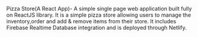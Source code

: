 Pizza Store(A React App)- A simple single page web application built fully on ReactJS library. It is a simple pizza store allowing users to manage the inventory,order and add & remove items from their store. It includes Firebase Realtime Database integration and is deployed through Netlify.

